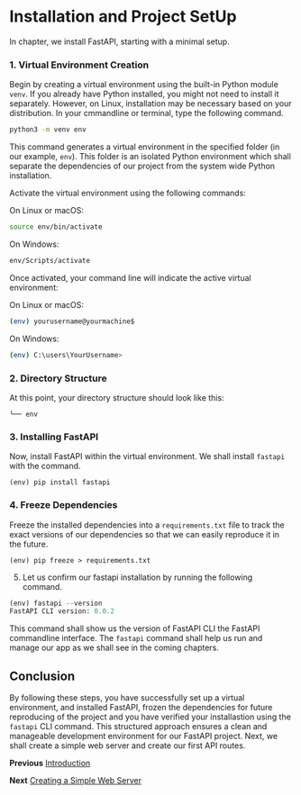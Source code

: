 # Installation and Project SetUp

In chapter, we install FastAPI, starting with a minimal setup.

### 1. Virtual Environment Creation

Begin by creating a virtual environment using the built-in Python module `venv`. If you already have Python installed, you might not need to install it separately. However, on Linux, installation may be necessary based on your distribution. In your cmmandline or terminal, type the following command.

```bash
python3 -m venv env
```

This command generates a virtual environment in the specified folder (in our example, `env`). This folder is an isolated Python environment which shall separate the dependencies of our project from the system wide Python installation.


Activate the virtual environment using the following commands:

On Linux or macOS:
```bash
source env/bin/activate
```

On Windows:
```bash
env/Scripts/activate
```

Once activated, your command line will indicate the active virtual environment:

On Linux or macOS:
```bash
(env) yourusername@yourmachine$
```

On Windows:
```bash
(env) C:\users\YourUsername>
```

### 2. Directory Structure
At this point, your directory structure should look like this:

```
└── env
```

### 3. Installing FastAPI

Now, install FastAPI within the virtual environment. We shall install `fastapi` with the command. 

```console
(env) pip install fastapi
```

### 4. Freeze Dependencies

Freeze the installed dependencies into a `requirements.txt` file to track the exact versions of our dependencies so that we can easily reproduce it in the future.

```console
(env) pip freeze > requirements.txt
```

5. Let us confirm our fastapi installation by running the following command.
```python
(env) fastapi --version
FastAPI CLI version: 0.0.2
```
This command shall show us the version of FastAPI CLI the FastAPI commandline interface. The `fastapi` command shall help us run and manage our app as we shall see in the coming chapters.

## Conclusion
By following these steps, you have successfully set up a virtual environment, and installed FastAPI, frozen the dependencies for future reproducing of the project and you have verified your installastion using the `fastapi` CLI command. This structured approach ensures a clean and manageable development environment for our FastAPI project. Next, we shall create a simple web server and create our first API routes.


**Previous** [Introduction](./index.md)

**Next** [Creating a Simple Web Server](./chapter2.md)
